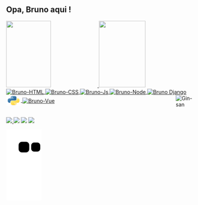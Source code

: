 ## Opa, Bruno aqui ! 
 <div>
  <a href="https://pa1.narvii.com/7202/dad1d37fb372393361799b9b5caa62b56724e499r1-498-315_hq.gif">
  <img height="180em" width="49%" src="https://github-readme-stats.vercel.app/api?username=obamis&show_icons=true&theme=synthwave&include_all_commits=true&count_private=true"/>
  <img height="180em"  width="50%" src="https://github-readme-stats.vercel.app/api/top-langs/?username=obamis&layout=compact&langs_count=7&theme=synthwave"/>
</div>
<div style="display: inline_block">
 <div>
  <img align="center" alt="Bruno-HTML" src="https://img.shields.io/badge/HTML5-E34F26?style=for-the-badge&logo=html5&logoColor=white">
  <img align="center" alt="Bruno-CSS" src="https://img.shields.io/badge/CSS3-1572B6?style=for-the-badge&logo=css3&logoColor=white">
  <img align="center" alt="Bruno-Js" src="https://img.shields.io/badge/JavaScript-F7DF1E?style=for-the-badge&logo=javascript&logoColor=black"> 
  <img align="center" alt="Bruno-Node" src="https://img.shields.io/badge/Node.js-43853D?style=for-the-badge&logo=node.js&logoColor=white"> 
  
   <img align="center" alt="Bruno Django" src="https://img.shields.io/badge/Django-092E20?style=for-the-badge&logo=django&logoColor=white">
   <img align="center" alt="Bruno-Python" height="30" width="40" src="https://raw.githubusercontent.com/devicons/devicon/master/icons/python/python-original.svg">
   <img align="center" alt="Bruno-Vue"  src="https://img.shields.io/badge/Vue.js-35495E?style=for-the-badge&logo=vue.js&logoColor=4FC08D">
  
  
  <img align="right" alt="Gin-san"  width=45vw height=45vh src="https://pa1.narvii.com/7202/dad1d37fb372393361799b9b5caa62b56724e499r1-498-315_hq.gif">
 </div>

</div>
  
  ##
 
<div> 
 <div>
  <a href = "mailto:brunofellipe20@gmail.com"><img src="https://img.shields.io/badge/-Gmail-%23333?style=for-the-badge&logo=gmail&logoColor=white" target="_blank">  </a>
  <a href="https://www.linkedin.com/in/bruno-felipe-magalhaes/" target="_blank"><img src="https://img.shields.io/badge/-LinkedIn-%230077B5?style=for-the-badge&logo=linkedin&logoColor=white" target="_blank"></a> 
 <a href="https://gitlab.com/brunofellipe20"  target = "_blank"><img src="https://img.shields.io/badge/GitLab-330F63?style=for-the-badge&logo=gitlab&logoColor=white" target = "_blank"></a>
  <a href="https://dev.to/obamis" target="_blank"><img src="https://img.shields.io/badge/dev.to-0A0A0A?style=for-the-badge&logo=dev.to&logoColor=white" target="_blank"></a>
 </div>
 
  ![Snake animation](https://github.com/rafaballerini/rafaballerini/blob/output/github-contribution-grid-snake.svg)
 
</div>
